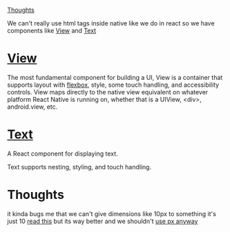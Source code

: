 [Thoughts](#thoughts)

We can't really use html tags inside native like we do in react so we have components like [View](#view) and [Text](#text)


# [View](https://reactnative.dev/docs/view)

The most fundamental component for building a UI, View is a container that supports layout with [flexbox](https://reactnative.dev/docs/flexbox), style, some touch handling, and accessibility controls. View maps directly to the native view equivalent on whatever platform React Native is running on, whether that is a UIView, \<div>, android.view, etc.
# [Text](https://reactnative.dev/docs/text)
A React component for displaying text.

Text supports nesting, styling, and touch handling.


# Thoughts
it kinda bugs me that we can't give dimensions like 10px to something it's just 10 [read this](https://reactnative.dev/docs/height-and-width)  but its way better and we shouldn't [use px anyway](https://css-tricks.com/is-it-better-to-use-ems-rems-than-px-for-font-size/)  